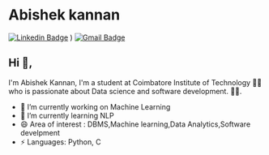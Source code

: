 # Abishek kannan  
 [![Linkedin Badge](https://img.shields.io/badge/-Abishek-blue?style=flat-square&logo=Linkedin&logoColor=white&link=https://www.linkedin.com/in/abishek2820)](https://www.linkedin.com/in/abishek2820) )
[![Gmail Badge](https://img.shields.io/badge/-abishekkannan2820@gmail.com-c14438?style=flat-square&logo=Gmail&logoColor=white&link=mailto:abishekkannan2820@gmail.com)](mailto:abishekkannan2820@gmail.com)

## Hi 👋, 
I'm Abishek Kannan, I'm a student at Coimbatore Institute of Technology 👨‍💻 who is passionate about Data science and software development.
🏄‍♂️. 

- 🔭 I’m currently working on Machine Learning
- 🌱 I’m currently learning NLP
- 😄 Area of interest : DBMS,Machine learning,Data Analytics,Software develpment 
-  ⚡ Languages: Python, C



<!--
**Abishek2820/Abishek2820** is a ✨ _special_ ✨ repository because its `README.md` (this file) appears on your GitHub profile.


Last Edited on: 12/12/2020
